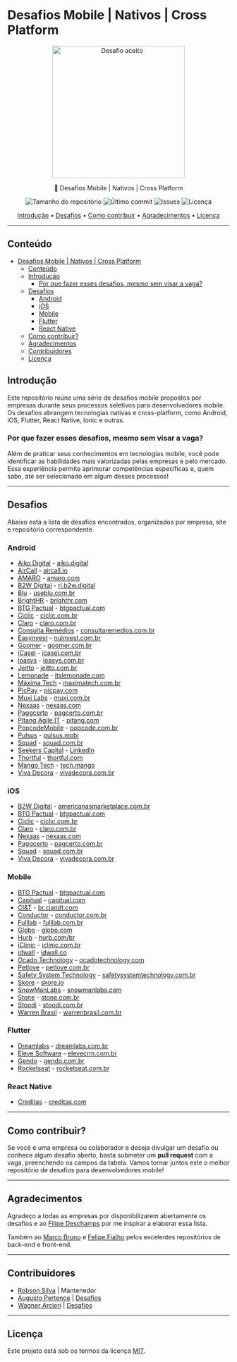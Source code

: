 # Desafios Mobile | Nativos | Cross Platform

<p align="center">
  <img alt="Desafio aceito" title="#challengeAccepted" src="challenge_accepted.jpg" width="300px" />
</p>

<p align="center">
  📱 Desafios Mobile | Nativos | Cross Platform
</p>

<p align="center">
  <img alt="Tamanho do repositório" src="https://img.shields.io/github/repo-size/robsonsilv4/desafios-mobile">
  <img alt="Último commit" src="https://img.shields.io/github/last-commit/robsonsilv4/desafios-mobile">
  <img alt="Issues" src="https://img.shields.io/github/issues/robsonsilv4/desafios-mobile">
  <img alt="Licença" src="https://img.shields.io/badge/license-MIT-brightgreen">
</p>

<p align="center">
  <a href="#introdução">Introdução</a> •
  <a href="#desafios">Desafios</a> •
  <a href="#como-contribuir">Como contribuir</a> •
  <a href="#agradecimentos">Agradecimentos</a> •
  <a href="#licença">Licença</a>
</p>

---

## Conteúdo

- [Desafios Mobile | Nativos | Cross Platform](#desafios-mobile--nativos--cross-platform)
  - [Conteúdo](#conteúdo)
  - [Introdução](#introdução)
    - [Por que fazer esses desafios, mesmo sem visar a vaga?](#por-que-fazer-esses-desafios-mesmo-sem-visar-a-vaga)
  - [Desafios](#desafios)
    - [Android](#android)
    - [iOS](#ios)
    - [Mobile](#mobile)
    - [Flutter](#flutter)
    - [React Native](#react-native)
  - [Como contribuir?](#como-contribuir)
  - [Agradecimentos](#agradecimentos)
  - [Contribuidores](#contribuidores)
  - [Licença](#licença)

## Introdução

Este repositório reúne uma série de desafios mobile propostos por empresas durante seus processos seletivos para desenvolvedores mobile. Os desafios abrangem tecnologias nativas e cross-platform, como Android, iOS, Flutter, React Native, Ionic e outras.

### Por que fazer esses desafios, mesmo sem visar a vaga?

Além de praticar seus conhecimentos em tecnologias mobile, você pode identificar as habilidades mais valorizadas pelas empresas e pelo mercado. Essa experiência permite aprimorar competências específicas e, quem sabe, até ser selecionado em algum desses processos!

---

## Desafios

Abaixo está a lista de desafios encontrados, organizados por empresa, site e repositório correspondente.

### Android

- [Aiko Digital](https://github.com/aikodigital/teste-android-estagio-v1) - [aiko.digital](https://aiko.digital)
- [AirCall](https://github.com/aircall/android-test) - [aircall.io](https://aircall.io)
- [AMARO](https://github.com/amaroteam/mobile-android-challenge) - [amaro.com](https://amaro.com)
- [B2W Digital](https://github.com/b2w-marketplace/challenge-android) - [ri.b2w.digital](https://ri.b2w.digital)
- [Blu](https://github.com/Pagnet/desafio-front-android) - [useblu.com.br](https://useblu.com.br)
- [BrightHR](https://github.com/brighthr/TechnicalTest.Android) - [brighthr.com](https://brighthr.com)
- [BTG Pactual](https://github.com/btgpactualdigitaldev/android-challenge-BTG) - [btgpactual.com](https://btgpactual.com)
- [Ciclic](https://github.com/ciclic/test-android) - [ciclic.com.br](https://ciclic.com.br)
- [Claro](https://github.com/mobile-clarobrasil/claro-brasil-challenge-android) - [claro.com.br](https://claro.com.br)
- [Consulta Remédios](https://github.com/ConsultaRemedios/mobile-android-challenge) - [consultaremedios.com.br](https://consultaremedios.com.br)
- [Easynvest](https://github.com/easynvest/teste-android) - [nuinvest.com.br](https://nuinvest.com.br)
- [Goomer](https://github.com/goomerdev/job-dev-android-interview) - [goomer.com.br](https://goomer.com.br)
- [iCasei](https://github.com/icasei/teste-android-developer) - [icasei.com.br](https://icasei.com.br)
- [Ioasys](https://bitbucket.org/ioasys/empresas-android/src/master) - [ioasys.com.br](https://ioasys.com.br)
- [Jeitto](https://github.com/Jeitto/Android-Challenge) - [jeitto.com.br](https://jeitto.com.br)
- [Lemonade](https://github.com/LemonadeTech/DesafioAndroid) - [itslemonade.com](https://itslemonade.com)
- [Máxima Tech](https://github.com/talentosmaxima/Android) - [maximatech.com.br](https://maximatech.com.br)
- [PicPay](https://github.com/mobilepicpay/desafio-android) - [picpay.com](https://picpay.com)
- [Muxi Labs](https://github.com/muxidev/desafio-android) - [muxi.com.br](https://muxi.com.br)
- [Nexaas](https://github.com/myfreecomm/desafio-mobile-android) - [nexaas.com](https://nexaas.com)
- [Paggcerto](https://github.com/paggcerto-sa/desafios/blob/master/mobile-android.md) - [pagcerto.com.br](https://pagcerto.com.br)
- [Pitang Agile IT](https://github.com/pitangagile/desafio-android) - [pitang.com](https://pitang.com)
- [PopcodeMobile](https://github.com/PopcodeMobile/desafio-android) - [popcode.com.br](https://popcode.com.br)
- [Pulsus](https://github.com/pulsus-mobi/desafio-pulsus-mobile) - [pulsus.mobi](https://pulsus.mobi)
- [Squad](https://github.com/squadbr/Desafio-Android) - [squad.com.br](https://squad.com.br)
- [Seekers Capital](https://github.com/SeekersAdvisorsLabs/hr-mobile-android-test) - [LinkedIn](https://linkedin.com/company/seekers-capital-group)
- [Thortful](https://github.com/mhasanali/ThortfulTest) - [thortful.com](https://thortful.com)
- [Mango Tech](https://github.com/mango-tech/RickAndMortyApp) - [tech.mango](https://tech.mango)
- [Viva Decora](https://github.com/vivadecora/vd-android-test) - [vivadecora.com.br](https://vivadecora.com.br)

### iOS

- [B2W Digital](https://github.com/b2w-marketplace/challenge-ios) - [americanasmarketplace.com.br](https://americanasmarketplace.com.br)
- [BTG Pactual](https://github.com/btgpactualdigitaldev/iOS-challenge-BTG) - [btgpactual.com](https://btgpactual.com)
- [Ciclic](https://github.com/ciclic/test-ios) - [ciclic.com.br](https://ciclic.com.br)
- [Claro](https://github.com/mobile-clarobrasil/claro-brasil-challenge-ios) - [claro.com.br](https://claro.com.br)
- [Nexaas](https://github.com/myfreecomm/desafio-mobile-ios) - [nexaas.com](https://nexaas.com)
- [Paggcerto](https://github.com/paggcerto-sa/desafios/blob/master/mobile-ios.md) - [pagcerto.com.br](https://pagcerto.com.br)
- [Squad](https://github.com/squadbr/Desafio-iOS) - [squad.com.br](https://squad.com.br)
- [Viva Decora](https://github.com/vivadecora/ios-teste) - [vivadecora.com.br](https://vivadecora.com.br)

### Mobile

- [BTG Pactual](https://github.com/btgpactualdigitaldev/mobile-challenge) - [btgpactual.com](https://btgpactual.com)
- [Capitual](https://github.com/capitual/mobile-challenge) - [capitual.com](https://capitual.com)
- [CI&T](https://github.com/ciandt-mobile/desafio-mobile) - [br.ciandt.com](https://br.ciandt.com)
- [Conductor](https://github.com/marketpayconductor/desafio-mobile) - [conductor.com.br](https://conductor.com.br)
- [Fulllab](https://github.com/fulllabS2totalcommit/desafio-mobile) - [fulllab.com.br](https://fulllab.com.br)
- [Globo](https://github.com/globoi/globoplay-desafio-mobile) - [globo.com](https://globo.com)
- [Hurb](https://github.com/hurbcom/challenge-alpha) - [hurb.com/br](https://hurb.com/br)
- [iClinic](https://github.com/iclinic/api-desafio-mobile) - [iclinic.com.br](https://iclinic.com.br)
- [idwall](https://github.com/idwall/desafios-iddog/tree/master/mobile) - [idwall.co](https://idwall.co)
- [Ocado Technology](https://github.com/ocadotechnology/mobile-challenge) - [ocadotechnology.com](https://ocadotechnology.com)
- [Petlove](https://github.com/petlove/vagas/tree/master/mobile) - [petlove.com.br](https://petlove.com.br)
- [Safety System Technology](https://github.com/safetysystemtechnology/desafio-mobile) - [safetysystemtechnology.com.br](https://safetysystemtechnology.com.br)
- [Skore](https://github.com/skore-io/teste-mobile) - [skore.io](https://skore.io)
- [SnowManLabs](https://github.com/snowmanlabs/mobile-challenge) - [snowmanlabs.com](https://snowmanlabs.com)
- [Stone](https://github.com/stone-payments/desafio-mobile) - [stone.com.br](https://stone.com.br)
- [Stoodi](https://github.com/stoodibr/mobile-challenge) - [stoodi.com.br](https://stoodi.com.br)
- [Warren Brasil](https://github.com/warrenbrasil/desafio-warren-mobile) - [warrenbrasil.com.br](https://warrenbrasil.com.br)

### Flutter

- [Dreamlabs](https://dreamlabs.com.br/wp-content/uploads/2021/09/desafio_flutter_dreamlabs.pdf) - [dreamlabs.com.br](https://dreamlabs.com.br)
- [Eleve Software](https://github.com/eleve-software/desafio-flutter) - [elevecrm.com.br](https://elevecrm.com.br)
- [Gendo](https://github.com/jbaladao/gendo-flutter-test) - [gendo.com.br](https://gendo.com.br)
- [Rocketseat](https://github.com/rocketseat-education/flutter-educator-challenge) - [rocketseat.com.br](https://rocketseat.com.br)

### React Native

- [Creditas](https://github.com/Creditas/challenge/tree/master/mobile-react-native) - [creditas.com](https://creditas.com)

---

## Como contribuir?

Se você é uma empresa ou colaborador e deseja divulgar um desafio ou conhece algum desafio aberto, basta submeter um **pull request** com a vaga, preenchendo os campos da tabela. Vamos tornar juntos este o melhor repositório de desafios para desenvolvedores mobile!

---

## Agradecimentos

Agradeço a todas as empresas por disponibilizarem abertamente os desafios e ao [Filipe Deschamps](https://github.com/filipedeschamps) por me inspirar a elaborar essa lista.

Também ao [Marco Bruno](https://github.com/MarcoBrunoBR) e [Felipe Fialho](https://github.com/felipefialho) pelos excelentes repositórios de back-end e front-end.

---

## Contribuidores

- [Robson Silva](https://github.com/robsonsilv4) | Mantenedor
- [Augusto Pertence](https://github.com/Pertence) | [Desafios](https://github.com/robsonsilv4/mobile-challenges/pull/1)
- [Wagner Arcieri](https://github.com/wagarcdev) | [Desafios](https://github.com/robsonsilv4/mobile-challenges/pull/3)

---

## Licença

Este projeto está sob os termos da licença [MIT](./LICENSE).
